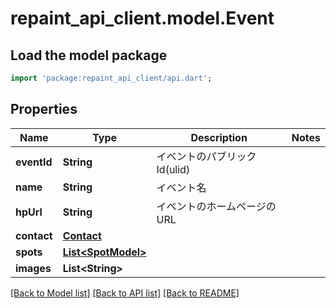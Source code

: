 # repaint_api_client.model.Event

## Load the model package
```dart
import 'package:repaint_api_client/api.dart';
```

## Properties
Name | Type | Description | Notes
------------ | ------------- | ------------- | -------------
**eventId** | **String** | イベントのパブリックId(ulid) | 
**name** | **String** | イベント名 | 
**hpUrl** | **String** | イベントのホームページのURL | 
**contact** | [**Contact**](Contact.md) |  | 
**spots** | [**List&lt;SpotModel&gt;**](SpotModel.md) |  | 
**images** | **List&lt;String&gt;** |  | 

[[Back to Model list]](../README.md#documentation-for-models) [[Back to API list]](../README.md#documentation-for-api-endpoints) [[Back to README]](../README.md)


